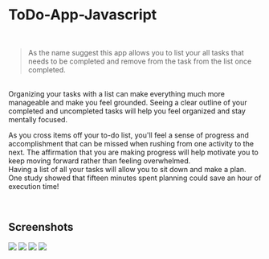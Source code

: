 # ToDo-App-Javascript
<br>

> As the name suggest this app allows you to list your all tasks that needs to be completed and remove from the task from the list once completed.
<br>
Organizing your tasks with a list can make everything much more manageable and make you feel grounded. Seeing a clear outline of your completed and uncompleted tasks will help you feel organized and stay mentally focused.

As you cross items off your to-do list, you'll feel a sense of progress and accomplishment that can be missed when rushing from one activity to the next. The affirmation that you are making progress will help motivate you to keep moving forward rather than feeling overwhelmed.
<br>
Having a list of all your tasks will allow you to sit down and make a plan. One study showed that fifteen minutes spent planning could save an hour of execution time!

<br>

## Screenshots
<img src="https://user-images.githubusercontent.com/35829879/45275104-71cd0f80-b4d8-11e8-8ea5-8cf2c70d1cd8.png"> 

<img src="https://user-images.githubusercontent.com/35829879/45275128-8e694780-b4d8-11e8-99ad-66fd29884dd9.png"> 

<img src="https://user-images.githubusercontent.com/35829879/45275140-a17c1780-b4d8-11e8-9b1d-9a4f55e9d264.png"> 

<img src="https://user-images.githubusercontent.com/35829879/45275145-a8a32580-b4d8-11e8-9e1d-42bd5f26ff4c.png"> 
